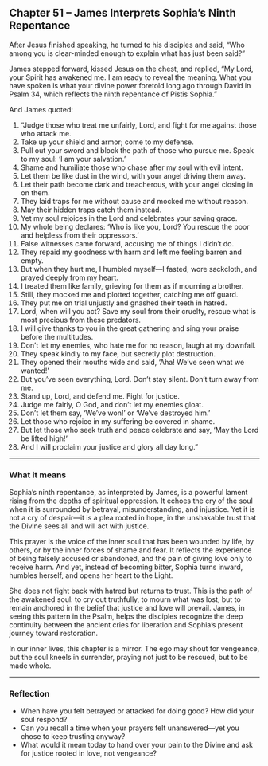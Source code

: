 ## Chapter 51 – James Interprets Sophia’s Ninth Repentance

After Jesus finished speaking, he turned to his disciples and said, “Who among you is clear-minded enough to explain what has just been said?”

James stepped forward, kissed Jesus on the chest, and replied, “My Lord, your Spirit has awakened me. I am ready to reveal the meaning. What you have spoken is what your divine power foretold long ago through David in Psalm 34, which reflects the ninth repentance of Pistis Sophia.”

And James quoted:

1. “Judge those who treat me unfairly, Lord, and fight for me against those who attack me.  
2. Take up your shield and armor; come to my defense.  
3. Pull out your sword and block the path of those who pursue me. Speak to my soul: ‘I am your salvation.’  
4. Shame and humiliate those who chase after my soul with evil intent.  
5. Let them be like dust in the wind, with your angel driving them away.  
6. Let their path become dark and treacherous, with your angel closing in on them.  
7. They laid traps for me without cause and mocked me without reason.  
8. May their hidden traps catch them instead.  
9. Yet my soul rejoices in the Lord and celebrates your saving grace.  
10. My whole being declares: ‘Who is like you, Lord? You rescue the poor and helpless from their oppressors.’  
11. False witnesses came forward, accusing me of things I didn’t do.  
12. They repaid my goodness with harm and left me feeling barren and empty.  
13. But when they hurt me, I humbled myself—I fasted, wore sackcloth, and prayed deeply from my heart.  
14. I treated them like family, grieving for them as if mourning a brother.  
15. Still, they mocked me and plotted together, catching me off guard.  
16. They put me on trial unjustly and gnashed their teeth in hatred.  
17. Lord, when will you act? Save my soul from their cruelty, rescue what is most precious from these predators.  
18. I will give thanks to you in the great gathering and sing your praise before the multitudes.  
19. Don’t let my enemies, who hate me for no reason, laugh at my downfall.  
20. They speak kindly to my face, but secretly plot destruction.  
21. They opened their mouths wide and said, ‘Aha! We’ve seen what we wanted!’  
22. But you’ve seen everything, Lord. Don’t stay silent. Don’t turn away from me.  
23. Stand up, Lord, and defend me. Fight for justice.  
24. Judge me fairly, O God, and don’t let my enemies gloat.  
25. Don’t let them say, ‘We’ve won!’ or ‘We’ve destroyed him.’  
26. Let those who rejoice in my suffering be covered in shame.  
27. But let those who seek truth and peace celebrate and say, ‘May the Lord be lifted high!’  
28. And I will proclaim your justice and glory all day long.”

---

### What it means

Sophia’s ninth repentance, as interpreted by James, is a powerful lament rising from the depths of spiritual oppression. It echoes the cry of the soul when it is surrounded by betrayal, misunderstanding, and injustice. Yet it is not a cry of despair—it is a plea rooted in hope, in the unshakable trust that the Divine sees all and will act with justice.

This prayer is the voice of the inner soul that has been wounded by life, by others, or by the inner forces of shame and fear. It reflects the experience of being falsely accused or abandoned, and the pain of giving love only to receive harm. And yet, instead of becoming bitter, Sophia turns inward, humbles herself, and opens her heart to the Light.

She does not fight back with hatred but returns to trust. This is the path of the awakened soul: to cry out truthfully, to mourn what was lost, but to remain anchored in the belief that justice and love will prevail. James, in seeing this pattern in the Psalm, helps the disciples recognize the deep continuity between the ancient cries for liberation and Sophia’s present journey toward restoration.

In our inner lives, this chapter is a mirror. The ego may shout for vengeance, but the soul kneels in surrender, praying not just to be rescued, but to be made whole.

---

### Reflection

* When have you felt betrayed or attacked for doing good? How did your soul respond?
* Can you recall a time when your prayers felt unanswered—yet you chose to keep trusting anyway?
* What would it mean today to hand over your pain to the Divine and ask for justice rooted in love, not vengeance?
